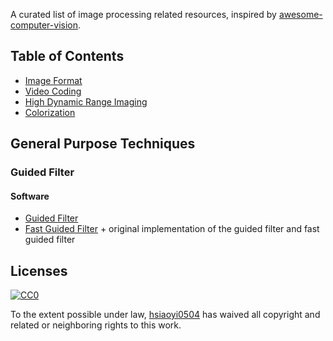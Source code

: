 
A curated list of image processing related resources, inspired by [awesome-computer-vision](https://github.com/jbhuang0604/awesome-computer-vision).

## Table of Contents
 - [Image Format](https://github.com/hsiaoyi0504/ImageProcessingTechniques/blob/master/imageFormat.md)
 - [Video Coding](https://github.com/hsiaoyi0504/ImageProcessingTechniques/blob/master/videoCoding.md)
 - [High Dynamic Range Imaging](https://github.com/hsiaoyi0504/ImageProcessingTechniques/blob/master/highDynamicRangeImaging.md)
 - [Colorization](https://github.com/hsiaoyi0504/ImageProcessingTechniques/blob/master/colorization.md)
 
## General Purpose Techniques
### Guided Filter
#### Software
 - [Guided Filter](http://research.microsoft.com/en-us/um/people/kahe/eccv10/guided-filter-code-v1.rar)
 - [Fast Guided Filter](http://research.microsoft.com/en-us/um/people/kahe/eccv10/fast-guided-filter-code-v1.rar)
 		+ original implementation of the guided filter and fast guided filter

## Licenses

[![CC0](http://i.creativecommons.org/p/zero/1.0/88x31.png)](http://creativecommons.org/publicdomain/zero/1.0/)

To the extent possible under law, [hsiaoyi0504](https://github.com/hsiaoyi0504) has waived all copyright and related or neighboring rights to this work.
